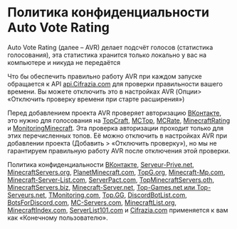 # Политика конфиденциальности Auto Vote Rating
Auto Vote Rating (далее – AVR) делает подсчёт голосов (статистика голосования), эта статистика хранится только локально у вас на компьютере и никуда не передаётся

Что бы обеспечить правильно работу AVR при каждом запуске обращается к API [api.Cifrazia.com](https://api.cifrazia.com/) для проверки правильности вашего времени. Вы можете отключить это в настройках AVR (Опции> «Отключить проверку времени при старте расширения»)

Перед добавлением проекта AVR проверяет авторизацию [ВКонтакте](https://vk.com/), это нужно для голосования на [TopCraft](http://topcraft.ru/), [MCTop](https://mctop.su/), [MCRate](http://mcrate.su/), [MinecraftRating](http://minecraftrating.ru/) и [MonitoringMinecraft](http://monitoringminecraft.ru/). Эта проверка авторизации проходит только для этих перечисленных топов. Её можно отключить в настройках AVR при добавлении проекта (Добавить > «Отключить проверку»), но мы не гарантируем правильную работу AVR после отключения этой проверки.

Политика конфиденциальности [ВКонтакте](https://vk.com/privacy), [Serveur-Prive.net](https://serveur-prive.net/cgu), [MinecraftServers.org](https://minecraftservers.org/privacy), [PlanetMinecraft.com](https://www.planetminecraft.com/privacy_policy/), [TopG.org](https://topg.org/privacy), [Minecraft-Mp.com](https://minecraft-mp.com/privacy/), [Minecraft-Server-List.com](https://minecraft-server-list.com/privacy/), [ServerPact.com](https://www.serverpact.com/algemene_voorwaarden.htm), [TopMinecraftServers.oth](https://topminecraftservers.org/privacy.php), [MinecraftServers.biz](https://minecraftservers.biz/terms/), [Minecraft-Server.net](https://minecraft-server.net/page/privacy/), [Top-Games.net или Top-Serveurs.net](https://top-games.net/privacy-policy), [TMonitoring.com](https://tmonitoring.com/agreement/), [Top.GG](https://top.gg/privacy), [DiscordBotList.com](https://discordbotlist.com/privacy), [BotsForDiscord.com](https://botsfordiscord.com/privacy), [MC-Servers.com](https://mc-servers.com/privacy), [MinecraftList.org](https://minecraftlist.org/privacy-policy), [MinecraftIndex.com](https://www.minecraft-index.com/privacy), [ServerList101.com](https://serverlist101.com/privacy-policy/) и [Cifrazia.com](https://cifrazia.com/ru/faq/confidentiality) применяется к вам как «Конечному пользователю».

